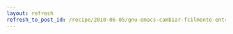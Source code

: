 ```yaml
---
layout: refresh
refresh_to_post_id: /recipe/2010-06-05/gnu-emacs-cambiar-fcilmente-entre-el-c-y-el-h.html
---
```


